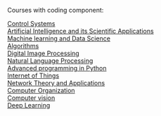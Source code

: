Courses with coding component:

[Control Systems](https://github.com/Dinesh-Adhithya-H/ControlSystems)<br />
[Artificial Intelligence and its Scientific Applications](https://github.com/Dinesh-Adhithya-H/AI-and-its-scientific-applications)<br />
[Machine learning and Data Science](https://github.com/Dinesh-Adhithya-H/Applied-machine-learning)<br />
[Algorithms](https://github.com/Dinesh-Adhithya-H/Algorithms)<br />
[Digital Image Processing](https://github.com/Dinesh-Adhithya-H/Digital-Image-Processing)<br />
[Natural Language Processing](https://github.com/Dinesh-Adhithya-H/Natural-Language-Processing)<br />
[Advanced programming in Python](https://github.com/Dinesh-Adhithya-H/Advanced-Programming-in-Python)<br />
[Internet of Things](https://github.com/Dinesh-Adhithya-H/Internet-of-Things)<br />
[Network Theory and Applications](https://github.com/Dinesh-Adhithya-H/Network-Theory-and-Applications)<br />
[Computer Organization](https://github.com/Dinesh-Adhithya-H/Computer-Organization)<br />
[Computer vision](https://github.com/Dinesh-Adhithya-H/Computer-Vision)<br />
[Deep Learning](https://github.com/Dinesh-Adhithya-H/DeepLearning)<br />
